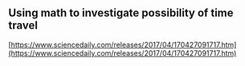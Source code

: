 ## Using math to investigate possibility of time travel
  
  [https://www.sciencedaily.com/releases/2017/04/170427091717.htm](https://www.sciencedaily.com/releases/2017/04/170427091717.htm)